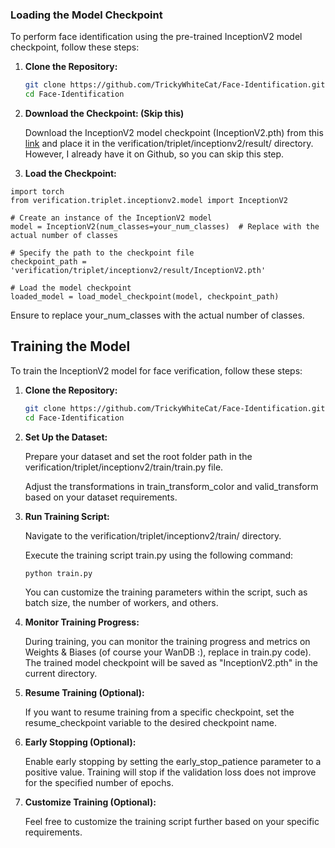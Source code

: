 ### Loading the Model Checkpoint

To perform face identification using the pre-trained InceptionV2 model checkpoint, follow these steps:

1. **Clone the Repository:**
   ```bash
   git clone https://github.com/TrickyWhiteCat/Face-Identification.git
   cd Face-Identification

2. **Download the Checkpoint: (Skip this)**
   
   Download the InceptionV2 model checkpoint (InceptionV2.pth) from this [link](https://husteduvn-my.sharepoint.com/:u:/g/personal/tuan_nm214940_sis_hust_edu_vn/EQO3kBG3TRtJssQwbI3YL6MBYnt9uJKRVyq_25LQBvK7iA?e=66tA7I) and place it in the verification/triplet/inceptionv2/result/ directory.
   However, I already have it on Github, so you can skip this step.

4. **Load the Checkpoint:**
```
import torch
from verification.triplet.inceptionv2.model import InceptionV2

# Create an instance of the InceptionV2 model
model = InceptionV2(num_classes=your_num_classes)  # Replace with the actual number of classes

# Specify the path to the checkpoint file
checkpoint_path = 'verification/triplet/inceptionv2/result/InceptionV2.pth'

# Load the model checkpoint
loaded_model = load_model_checkpoint(model, checkpoint_path)
```

Ensure to replace your_num_classes with the actual number of classes.

## Training the Model

To train the InceptionV2 model for face verification, follow these steps:

1. **Clone the Repository:**
   ```bash
   git clone https://github.com/TrickyWhiteCat/Face-Identification.git
   cd Face-Identification
2. **Set Up the Dataset:**

   Prepare your dataset and set the root folder path in the verification/triplet/inceptionv2/train/train.py file.

   Adjust the transformations in train_transform_color and valid_transform based on your dataset requirements.

3. **Run Training Script:**

   Navigate to the verification/triplet/inceptionv2/train/ directory.

   Execute the training script train.py using the following command:
   ```bash
   python train.py
   ```

   You can customize the training parameters within the script, such as batch size, the number of workers, and others.

5. **Monitor Training Progress:**

   During training, you can monitor the training progress and metrics on Weights & Biases (of course your WanDB :), replace in train.py code).
   The trained model checkpoint will be saved as "InceptionV2.pth" in the current directory.

6. **Resume Training (Optional):**

   If you want to resume training from a specific checkpoint, set the resume_checkpoint variable to the desired checkpoint name.

7. **Early Stopping (Optional):**

   Enable early stopping by setting the early_stop_patience parameter to a positive value. Training will stop if the validation loss does not improve for the specified number of epochs.

8. **Customize Training (Optional):**

   Feel free to customize the training script further based on your specific requirements.

